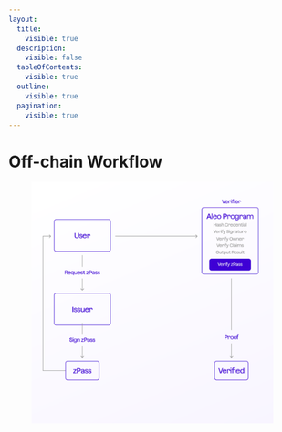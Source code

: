 ```yaml
---
layout:
  title:
    visible: true
  description:
    visible: false
  tableOfContents:
    visible: true
  outline:
    visible: true
  pagination:
    visible: true
---
```


# Off-chain Workflow

<figure><img src="../.gitbook/assets/offchain.png" alt="" width="563"><figcaption></figcaption></figure>
